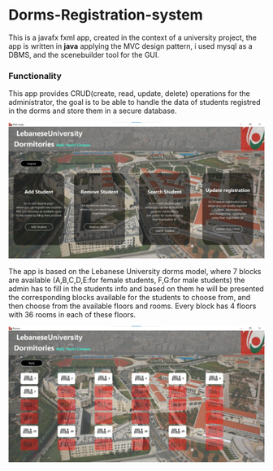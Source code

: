 # Dorms-Registration-system
This is a javafx fxml app, created in the context of a university project, the app is written in **java** applying the MVC design pattern, i used mysql as a DBMS, and  the scenebuilder tool for the GUI.
### Functionality
This app provides CRUD(create, read, update, delete) operations for the administrator, the goal is to be able to handle the data of students registred in the dorms and store them in a secure database.

![opertation](src/resources/images/Screenshot1.jpg)

The app is based on the Lebanese University dorms model, where 7 blocks are available (A,B,C,D,E:for female students, F,G:for male students) the admin has to fill in the students info and based on them he will be presented the corresponding blocks available for the students to choose from, and then choose from the available floors and rooms. Every block has 4 floors with 36 rooms in each of these floors.

![opertation](src/resources/images/Screenshot2.jpg)
